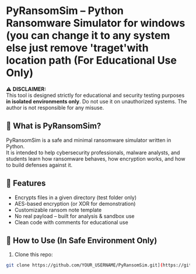 # PyRansomSim – Python Ransomware Simulator for windows (you can change it to any system else just remove 'traget'with location path (For Educational Use Only)

⚠️ **DISCLAIMER:**  
This tool is designed strictly for educational and security testing purposes **in isolated environments only**. Do not use it on unauthorized systems. The author is not responsible for any misuse.

## 🎯 What is PyRansomSim?

PyRansomSim is a safe and minimal ransomware simulator written in Python.  
It is intended to help cybersecurity professionals, malware analysts, and students learn how ransomware behaves, how encryption works, and how to build defenses against it.

## 🚀 Features

- Encrypts files in a given directory (test folder only)
- AES-based encryption (or XOR for demonstration)
- Customizable ransom note template
- No real payload – built for analysis & sandbox use
- Clean code with comments for educational use

## 🧪 How to Use (In Safe Environment Only)

1. Clone this repo:
```bash
git clone https://github.com/YOUR_USERNAME/PyRansomSim.git](https://github.com/QHxDr-dz/ransomwere-with-python.git
